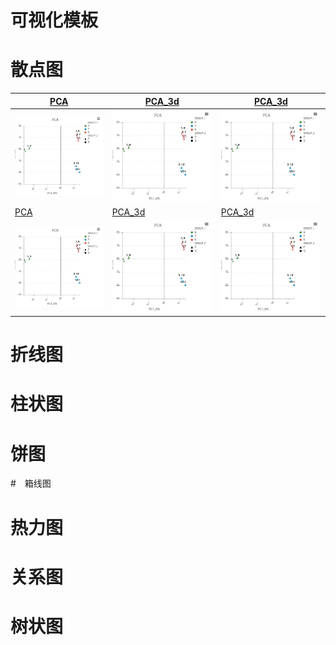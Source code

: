 可视化模板
==========

# 散点图

| [PCA](/charts/pca_plot)| [PCA_3d](/charts/pca_3d)|[PCA_3d](/charts/pca_3d)|
| -------------------------- |------------------------ |------------------------ |
|[![pca示例](img/pca.JPG)](http://git.majorbio.com/sanger_bioinfo/SangerCharts/blob/master/demo/pca_n.html) | ![pca示例](img/pca.jpg)      | ![pca示例](img/pca.JPG)      |
| [PCA](/charts/pca_plot)| [PCA_3d](/charts/pca_3d)|[PCA_3d](/charts/pca_3d)|
|![pca示例](img/pca.JPG) | [![pca_3d示例](img/pca.JPG)](http://git.majorbio.com/sanger_bioinfo/SangerCharts/blob/master/demo/PCA_3D.html)      |![pca示例](img/pca.JPG)      |



# 折线图


# 柱状图

# 饼图

#　箱线图

# 热力图

# 关系图

# 树状图
